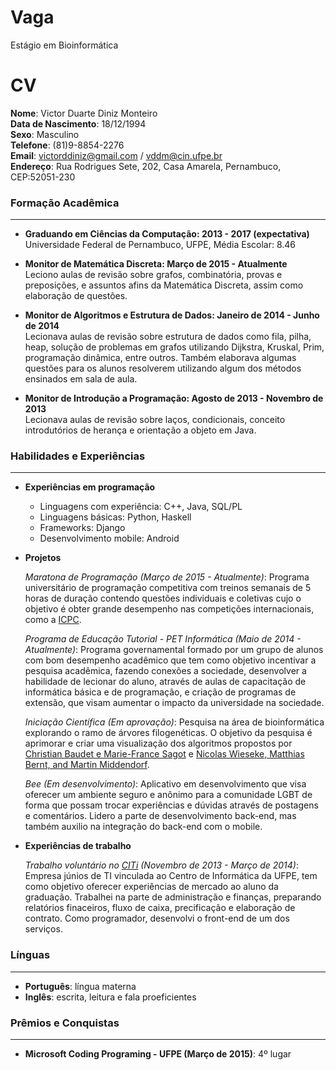 Vaga
====

Estágio em Bioinformática


CV
==

**Nome**: Victor Duarte Diniz Monteiro  
**Data de Nascimento**: 18/12/1994  
**Sexo**: Masculino  
**Telefone**: (81)9-8854-2276  
**Email**: victorddiniz@gmail.com / vddm@cin.ufpe.br  
**Endereço**: Rua Rodrigues Sete, 202, Casa Amarela, Pernambuco, CEP:52051-230  

### Formação Acadêmica ###
* * *

- **Graduando em Ciências da Computação:  2013 - 2017 (expectativa)**  
	Universidade Federal de Pernambuco, UFPE, Média Escolar: 8.46

- **Monitor de Matemática Discreta: Março de 2015 - Atualmente**  
	Leciono aulas de revisão sobre grafos, combinatória, provas e preposições,
	e assuntos afins da Matemática Discreta, assim como elaboração de questões. 

- **Monitor de Algoritmos e Estrutura de Dados: Janeiro de 2014 - Junho de 2014**  
	Lecionava aulas de revisão sobre estrutura de dados como fila, pilha, heap, solução de problemas em grafos 	utilizando Dijkstra, Kruskal, Prim, programação dinâmica, entre outros. Também elaborava algumas questões para 	os alunos resolverem utilizando algum dos métodos ensinados em sala de aula.

- **Monitor de Introdução a Programação: Agosto de 2013 - Novembro de 2013**  
	Lecionava aulas de revisão sobre laços, condicionais, conceito introdutórios de herança e orientação a 			objeto em Java.  

### Habilidades e Experiências ###
* * *

- **Experiências em programação**
	- Linguagens com experiência: C++, Java, SQL/PL
	- Linguagens básicas: Python, Haskell
	- Frameworks: Django
	- Desenvolvimento mobile: Android  

- **Projetos**  
  
	*Maratona de Programação (Março de 2015 - Atualmente)*: Programa universitário de programação competitiva 		com treinos semanais de 5 horas de duração contendo questões individuais e coletivas cujo o objetivo é 	obter grande desempenho nas competições internacionais, como a [ICPC](http://icpc.baylor.edu/).  

	*Programa de Educação Tutorial - PET Informática (Maio de 2014 - Atualmente)*: Programa governamental 			formado por um 	grupo de alunos com bom desempenho acadêmico que tem como objetivo incentivar a 		pesquisa acadêmica, fazendo conexões a sociedade, desenvolver a habilidade de lecionar do aluno, através 	de aulas de capacitação de informática básica e de programação, e criação de programas de extensão, que 		visam aumentar o impacto da universidade na sociedade.  
	
	*Iniciação Científica (Em aprovação)*: Pesquisa na área de bioinformática explorando o ramo de árvores 			filogenéticas. O objetivo da pesquisa é aprimorar e criar uma visualização dos algoritmos propostos 		por [Christian Baudet e Marie-France Sagot](https://www.dropbox.com/s/es4fs37rxx2l7vo/EUCALYPT.pdf?dl=0) 	e [Nicolas Wieseke, Matthias Bernt, and Martin Middendorf](https://www.dropbox.com/s/vzztrc3kvrgs9mi/unifyingParsimoniousTree.pdf?dl=0).  

	*Bee (Em desenvolvimento)*: Aplicativo em desenvolvimento que visa oferecer um ambiente seguro e anônimo 		para a comunidade LGBT de forma que possam trocar experiências e dúvidas através de postagens e 		comentários. Lidero a parte de desenvolvimento back-end, mas também auxilio na integração do back-end com 	o mobile.  

- **Experiências de trabalho**  

	*Trabalho voluntário no [CITi](http://citi.org.br/) (Novembro de 2013 - Março de 2014)*: Empresa júnios de 	TI vinculada ao Centro de Informática da UFPE, tem como objetivo oferecer experiências de mercado ao aluno da 	graduação. Trabalhei na parte de administração e finanças, preparando relatórios finaceiros, fluxo de caixa, 			precificação e elaboração de contrato. Como programador, desenvolvi o front-end de um dos serviços.  

### Línguas ###
* * *

- **Português**: língua materna  
- **Inglês**: escrita, leitura e fala proeficientes  

### Prêmios e Conquistas ###
* * *

- **Microsoft Coding Programing - UFPE (Março de 2015)**: 4º lugar  
